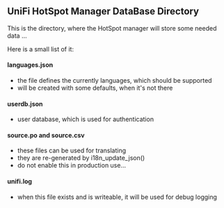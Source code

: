 
## UniFi HotSpot Manager DataBase Directory
This is the directory, where the HotSpot manager will store some needed data ...

Here is a small list of it:

#### languages.json
- the file defines the currently languages, which should be supported
- will be created with some defaults, when it's not there

#### userdb.json
- user database, which is used for authentication

#### source.po and source.csv
- these files can be used for translating
- they are re-generated by i18n_update_json()
- do not enable this in production use...

#### unifi.log
- when this file exists and is writeable, it will be used for debug logging

